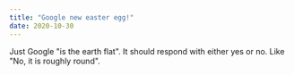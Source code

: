 ```yaml
---
title: "Google new easter egg!"
date: 2020-10-30
---
```

Just Google "is the earth flat". It should respond with either yes or no. Like "No, it is roughly round".

